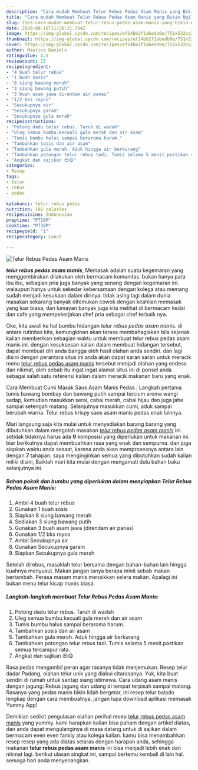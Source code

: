 ```yaml
---
description: "Cara mudah Membuat Telur Rebus Pedas Asam Manis yang Bikin Ngiler"
title: "Cara mudah Membuat Telur Rebus Pedas Asam Manis yang Bikin Ngiler"
slug: 2563-cara-mudah-membuat-telur-rebus-pedas-asam-manis-yang-bikin-ngiler
date: 2020-08-18T11:26:21.734Z
image: https://img-global.cpcdn.com/recipes/ef14bb2f1abedb0e/751x532cq70/telur-rebus-pedas-asam-manis-foto-resep-utama.jpg
thumbnail: https://img-global.cpcdn.com/recipes/ef14bb2f1abedb0e/751x532cq70/telur-rebus-pedas-asam-manis-foto-resep-utama.jpg
cover: https://img-global.cpcdn.com/recipes/ef14bb2f1abedb0e/751x532cq70/telur-rebus-pedas-asam-manis-foto-resep-utama.jpg
author: Maurice Daniels
ratingvalue: 4.5
reviewcount: 13
recipeingredient:
- "4 buah telur rebus"
- "1 buah sosis"
- "8 siung bawang merah"
- "3 siung bawang putih"
- "3 buah asam jawa direndam air panas"
- "1/2 bks royco"
- "Secukupnya air"
- "Secukupnya garam"
- "Secukupnya gula merah"
recipeinstructions:
- "Potong dadu telur rebus. Taruh di wadah"
- "Uleg semua bumbu.kecuali gula merah dan air asam"
- "Tumis bumbu halus sampai beraroma harum."
- "Tambahkan sosis dan air asam"
- "Tambahkan gula merah. Aduk hingga air berkurang"
- "Tambahkan potongan telur rebus tadi. Tumis selama 5 menit.pastikan semua tercampur rata."
- "Angkat dan sajikan 😍😋"
categories:
- Resep
tags:
- telur
- rebus
- pedas

katakunci: telur rebus pedas 
nutrition: 192 calories
recipecuisine: Indonesian
preptime: "PT16M"
cooktime: "PT36M"
recipeyield: "1"
recipecategory: Lunch

---
```



![Telur Rebus Pedas Asam Manis](https://img-global.cpcdn.com/recipes/ef14bb2f1abedb0e/751x532cq70/telur-rebus-pedas-asam-manis-foto-resep-utama.jpg)

<b><i>telur rebus pedas asam manis</i></b>, Memasak adalah suatu kegemaran yang menggembirakan dilakukan oleh bermacam komunitas. bukan hanya para ibu ibu, sebagian pria juga banyak yang senang dengan kegemaran ini. walaupun hanya untuk sekedar kebersamaan dengan kolega atau memang sudah menjadi kesukaan dalam dirinya. tidak asing lagi dalam dunia masakan sekarang banyak ditemukan cowok dengan keahlian memasak yang luar biasa, dan lumayan banyak juga kita melihat di bermacam kedai dan cafe yang mempekerjakan chef pria sebagai chef terbaik nya.

Oke, kita awali ke hal bumbu hidangan <i>telur rebus pedas asam manis</i>. di antara rutinitas kita, kemungkinan akan terasa membahagiakan bila sejenak kalian memberikan sebagian waktu untuk membuat telur rebus pedas asam manis ini. dengan kesuksesan kalian dalam membuat hidangan tersebut, dapat membuat diri anda bangga oleh hasil olahan anda sendiri. dan lagi disini dengan perantara situs ini anda akan dapat saran saran untuk meracik menu <u>telur rebus pedas asam manis</u> tersebut menjadi olahan yang endess dan nikmat, oleh sebab itu ingat ingat alamat situs ini di ponsel anda sebagai salah satu referensi kalian dalam meracik makanan baru yang enak.

Cara Membuat Cumi Masak Saus Asam Manis Pedas : Langkah pertama tumis bawang bombay dan bawang putih sampai tercium aroma wangi sedap, kemudian masukkan serai, cabai merah, cabai hijau dan juga jahe sampai setengah matang. Selanjutnya masukkan cumi, aduk sampai berubah warna. Telur rebus krispy saos asam manis pedas enak lainnya.


Mari langsung saja kita mulai untuk menyediakan barang barang yang dibutuhkan dalam mengolah masakan <u><i>telur rebus pedas asam manis</i></u> ini. setidak tidaknya harus ada <b>9</b> komposisi yang diperlukan untuk makanan ini. biar berikutnya dapat membuahkan rasa yang enak dan sempurna. dan juga siapkan waktu anda sesaat, karena anda akan memprosesnya antara lain dengan <b>7</b> tahapan. saya menginginkan semua yang dibutuhkan sudah kalian miliki disini, Baiklah mari kita mulai dengan mengamati dulu bahan baku selanjutnya ini.

<!--inarticleads1-->

##### Bahan pokok dan bumbu yang diperlukan dalam menyiapkan Telur Rebus Pedas Asam Manis:

1. Ambil 4 buah telur rebus
1. Gunakan 1 buah sosis
1. Siapkan 8 siung bawang merah
1. Sediakan 3 siung bawang putih
1. Gunakan 3 buah asam jawa (direndam air panas)
1. Gunakan 1/2 bks royco
1. Ambil Secukupnya air
1. Gunakan Secukupnya garam
1. Siapkan Secukupnya gula merah


Setelah direbus, masaklah telur bersama dengan bahan-bahan lain hingga kuahnya menyusut. Makan jangan tanya berapa minit sebab makan bertambah. Perasa masam manis menaikkan selera makan. Apalagi ini bukan menu telur kicap manis biasa. 

<!--inarticleads2-->

##### Langkah-langkah membuat Telur Rebus Pedas Asam Manis:

1. Potong dadu telur rebus. Taruh di wadah
1. Uleg semua bumbu.kecuali gula merah dan air asam
1. Tumis bumbu halus sampai beraroma harum.
1. Tambahkan sosis dan air asam
1. Tambahkan gula merah. Aduk hingga air berkurang
1. Tambahkan potongan telur rebus tadi. Tumis selama 5 menit.pastikan semua tercampur rata.
1. Angkat dan sajikan 😍😋


Rasa pedas mengambil peran agar rasanya tidak menjemukan. Resep telur dadar Padang, olahan telur unik yang diakui citarasanya. Yuk, kita buat sendiri di rumah untuk santap siang istimewa. Cara udang asam manis dengan jagung: Rebus jagung dan udang di tempat terpisah sampai matang. Rasanya yang pedas manis bikin lidah bergetar, ini resep telur balado lengkap dengan cara membuatnya, jangan lupa download aplikasi memasak Yummy App! 

Demikian sedikit pengulasan olahan perihal resep <u>telur rebus pedas asam manis</u> yang yummy. kami harapkan kalian bisa paham dengan artikel diatas, dan anda dapat mengulanginya di masa datang untuk di sajikan dalam bermacam even even family atau kolega kalian. kamu bisa menambahkan resep resep yang ada diatas selaras dengan harapan anda, sehingga makanan <b>telur rebus pedas asam manis</b> ini bisa menjadi lebih enak dan nikmat lagi. berikut ulasan singkat ini, sampai bertemu kembali di lain hal. semoga hari anda menyenangkan.
